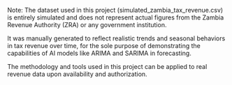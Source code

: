 Note: The dataset used in this project (simulated_zambia_tax_revenue.csv) is entirely simulated and does not represent actual figures from the Zambia Revenue Authority (ZRA) or any government institution.

It was manually generated to reflect realistic trends and seasonal behaviors in tax revenue over time, for the sole purpose of demonstrating the capabilities of AI models like ARIMA and SARIMA in forecasting.

The methodology and tools used in this project can be applied to real revenue data upon availability and authorization.
